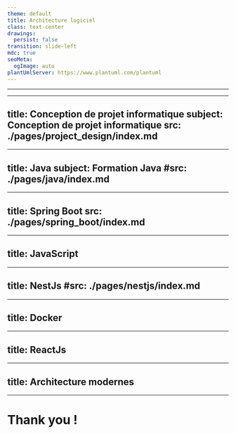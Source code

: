 ```yaml
---
theme: default
title: Architecture logiciel
class: text-center
drawings:
  persist: false
transition: slide-left
mdc: true
seoMeta:
  ogImage: auto
plantUmlServer: https://www.plantuml.com/plantuml
---
```


<Cover title="Architecture logiciel" />

---

<Toc columns=2 maxDepth=2 />

---
title: Conception de projet informatique
subject: Conception de projet informatique
src: ./pages/project_design/index.md
---

<Cover title="Conception de projet informatique" />

---
title: Java
subject: Formation Java
#src: ./pages/java/index.md
---

<Cover title="Java" />

---
title: Spring Boot
src: ./pages/spring_boot/index.md
---

<Cover title="Spring Boot" />

---
title: JavaScript
---

<Cover title="JavaScript" />

---
title: NestJs
#src: ./pages/nestjs/index.md
---

<Cover title="NestJs" />

---
title: Docker
---

<Cover title="Docker" />

---
title: ReactJs
---

<Cover title="ReactJs" />

---
title: Architecture modernes
---

<Cover title="Architecture modernes" />

---

# Thank you !